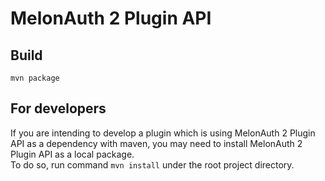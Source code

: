 # MelonAuth 2 Plugin API
## Build
```shell script
mvn package
```
## For developers
If you are intending to develop a plugin which is using MelonAuth 2 Plugin API as a dependency with maven, you may need to install MelonAuth 2 Plugin API as a local package.  
To do so, run command `mvn install` under the root project directory.
